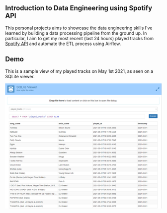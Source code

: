 

## Introduction to Data Engineering using Spotify API

This personal projects aims to showcase the data engineering skills I've learned by building a data processing pipeline from the ground up. In particular, I aim to get my most recent (last 24 hours) played tracks from [Spotify API](https://developer.spotify.com/console/get-recently-played/?limit=50&after=1484811043508&before=) and automate the ETL process using Airflow.

## Demo

This is a sample view of my played tracks on May 1st 2021, as seen on a SQLite viewer.

![](https://github.com/neooooo28/spotify-etl/blob/main/demo_photos/demo1_sqlite_view.png)
